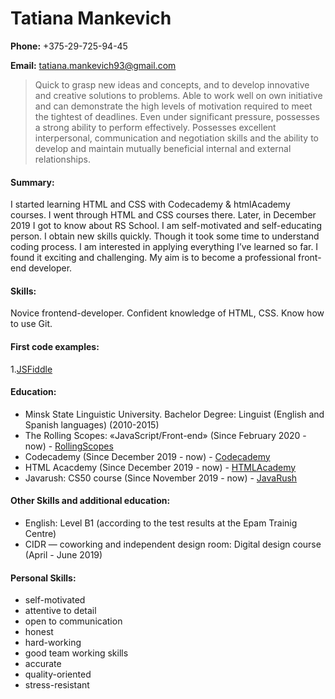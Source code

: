 # Tatiana Mankevich

**Phone:** +375-29-725-94-45  

**Email:** tatiana.mankevich93@gmail.com 

> Quick to grasp new ideas and concepts, and to develop innovative and creative solutions to problems. Able to work well on own initiative and can demonstrate the high levels of motivation required to meet the tightest of deadlines. Even under significant pressure, possesses a strong ability to perform effectively. Possesses excellent interpersonal, communication and negotiation skills and the ability to develop and maintain mutually beneficial internal and external relationships.

#### Summary:

I started learning HTML and CSS with Codecademy & htmlAcademy courses. I went through HTML and CSS courses there. Later, in December 2019 I got to know about RS School. I am self-motivated and self-educating person. I obtain new skills quickly. Though it took some time to understand coding process. I am interested in applying everything I’ve learned so far. I found it exciting and challenging. My aim is to become a professional front-end developer.

#### Skills:

Novice frontend-developer. Confident knowledge of HTML, CSS. Know how to use Git.

#### First code examples:

1.[JSFiddle](https://jsfiddle.net/tatiana_mnk/mz1rdgvf/)

#### Education:

* Minsk State Linguistic University. Bachelor Degree: Linguist (English and Spanish languages) (2010-2015)
* The Rolling Scopes: «JavaScript/Front-end» (Since February 2020 - now) - [RollingScopes](https://school.rollingscopes.com/)
* Codecademy (Since December 2019 - now) - [Codecademy](https://www.codecademy.com/)
* HTML Acacdemy (Since December 2019 - now) - [HTMLAcademy](https://htmlacademy.ru)
* Javarush: CS50 course (Since November 2019 - now) - [JavaRush](https://javarush.ru/me)

#### Other Skills and additional education:

 * English: Level B1 (according to the test results at the Epam Trainig Centre)
 * CIDR — coworking and independent design room: Digital design course (April - June 2019)

#### Personal Skills:

 * self-motivated
 * attentive to detail
 * open to communication
 * honest
 * hard-working
 * good team working skills
 * accurate
 * quality-oriented
 * stress-resistant
 
